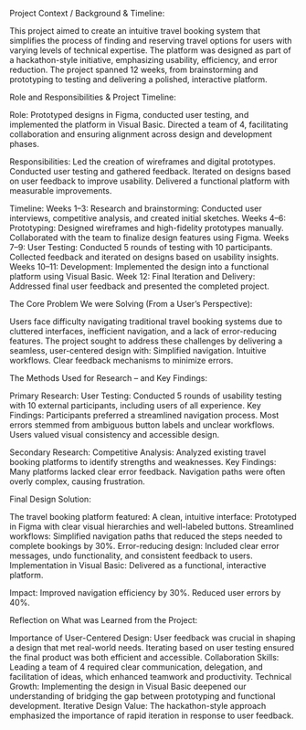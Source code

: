 Project Context / Background & Timeline:

This project aimed to create an intuitive travel booking system that simplifies the process of finding and reserving travel options for users with varying levels of technical expertise. The platform was designed as part of a hackathon-style initiative, emphasizing usability, efficiency, and error reduction. The project spanned 12 weeks, from brainstorming and prototyping to testing and delivering a polished, interactive platform.


Role and Responsibilities & Project Timeline:

Role:
Prototyped designs in Figma, conducted user testing, and implemented the platform in Visual Basic.
Directed a team of 4, facilitating collaboration and ensuring alignment across design and development phases.

Responsibilities:
Led the creation of wireframes and digital prototypes.
Conducted user testing and gathered feedback.
Iterated on designs based on user feedback to improve usability.
Delivered a functional platform with measurable improvements.

Timeline:
Weeks 1–3: Research and brainstorming:
Conducted user interviews, competitive analysis, and created initial sketches.
Weeks 4–6: Prototyping:
Designed wireframes and high-fidelity prototypes manually.
Collaborated with the team to finalize design features using Figma.
Weeks 7–9: User Testing:
Conducted 5 rounds of testing with 10 participants.
Collected feedback and iterated on designs based on usability insights.
Weeks 10–11: Development:
Implemented the design into a functional platform using Visual Basic.
Week 12: Final Iteration and Delivery:
Addressed final user feedback and presented the completed project.


The Core Problem We were Solving (From a User’s Perspective):

Users face difficulty navigating traditional travel booking systems due to cluttered interfaces, inefficient navigation, and a lack of error-reducing features. The project sought to address these challenges by delivering a seamless, user-centered design with:
Simplified navigation.
Intuitive workflows.
Clear feedback mechanisms to minimize errors.


The Methods Used for Research – and Key Findings:

Primary Research:
User Testing: Conducted 5 rounds of usability testing with 10 external participants, including users of all experience.
Key Findings:
Participants preferred a streamlined navigation process.
Most errors stemmed from ambiguous button labels and unclear workflows.
Users valued visual consistency and accessible design.

Secondary Research:
Competitive Analysis: Analyzed existing travel booking platforms to identify strengths and weaknesses.
Key Findings:
Many platforms lacked clear error feedback.
Navigation paths were often overly complex, causing frustration.


Final Design Solution:

The travel booking platform featured:
A clean, intuitive interface: Prototyped in Figma with clear visual hierarchies and well-labeled buttons.
Streamlined workflows: Simplified navigation paths that reduced the steps needed to complete bookings by 30%.
Error-reducing design: Included clear error messages, undo functionality, and consistent feedback to users.
Implementation in Visual Basic: Delivered as a functional, interactive platform.

Impact:
Improved navigation efficiency by 30%.
Reduced user errors by 40%.


Reflection on What was Learned from the Project:

Importance of User-Centered Design: User feedback was crucial in shaping a design that met real-world needs. Iterating based on user testing ensured the final product was both efficient and accessible.
Collaboration Skills: Leading a team of 4 required clear communication, delegation, and facilitation of ideas, which enhanced teamwork and productivity.
Technical Growth: Implementing the design in Visual Basic deepened our understanding of bridging the gap between prototyping and functional development.
Iterative Design Value: The hackathon-style approach emphasized the importance of rapid iteration in response to user feedback.
